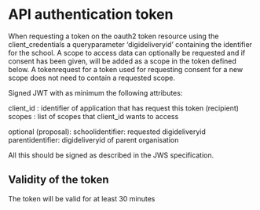 # API authentication token

When requesting a token on the oauth2 token resource using the client_credentials a queryparameter ‘digideliveryid’ containing the identifier for the school. A scope to access data can optionally be requested and if consent has been given, will be added as a scope in the token defined below. A tokenrequest for a token used for requesting consent for a new scope does not need to contain a requested scope.

Signed JWT with as minimum the following attributes:

client_id : identifier of application that has request this token (recipient)
scopes : list of scopes that client_id wants to access

optional (proposal):
schoolidentifier: requested digideliveryid 
parentidentifier: digideliveryid of parent organisation

All this should be signed as described in the JWS specification.

## Validity of the token
The token will be valid for at least 30 minutes
